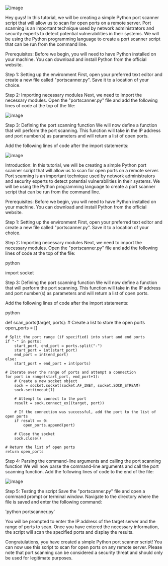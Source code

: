 ![image](https://user-images.githubusercontent.com/120361960/224517040-f90f5ac9-8481-43f4-9090-3daf80413bbd.png)


Hey guys! In this tutorial, we will be creating a simple Python port scanner script that will allow us to scan for open ports on a remote server. Port scanning is an important technique used by network administrators and security experts to detect potential vulnerabilities in their systems. We will be using the Python programming language to create a port scanner script that can be run from the command line.

Prerequisites:
Before we begin, you will need to have Python installed on your machine. You can download and install Python from the official website.

Step 1: Setting up the environment
First, open your preferred text editor and create a new file called "portscanner.py". Save it to a location of your choice.

Step 2: Importing necessary modules
Next, we need to import the necessary modules. Open the "portscanner.py" file and add the following lines of code at the top of the file:

![image](https://user-images.githubusercontent.com/120361960/224516952-d4be6d36-b680-4b46-9abf-d91883503436.png)


Step 3: Defining the port scanning function
We will now define a function that will perform the port scanning. This function will take in the IP address and port number(s) as parameters and will return a list of open ports.

Add the following lines of code after the import statements:

![image](https://user-images.githubusercontent.com/120361960/224516998-ef96f5bb-53d3-4847-8534-02d4823684fd.png)


Introduction:
In this tutorial, we will be creating a simple Python port scanner script that will allow us to scan for open ports on a remote server. Port scanning is an important technique used by network administrators and security experts to detect potential vulnerabilities in their systems. We will be using the Python programming language to create a port scanner script that can be run from the command line.

Prerequisites:
Before we begin, you will need to have Python installed on your machine. You can download and install Python from the official website.

Step 1: Setting up the environment
First, open your preferred text editor and create a new file called "portscanner.py". Save it to a location of your choice.

Step 2: Importing necessary modules
Next, we need to import the necessary modules. Open the "portscanner.py" file and add the following lines of code at the top of the file:

python

import socket

Step 3: Defining the port scanning function
We will now define a function that will perform the port scanning. This function will take in the IP address and port number(s) as parameters and will return a list of open ports.

Add the following lines of code after the import statements:

python

def scan_ports(target, ports):
    # Create a list to store the open ports
    open_ports = []

    # Split the port range (if specified) into start and end ports
    if "-" in ports:
        start_port, end_port = ports.split("-")
        start_port = int(start_port)
        end_port = int(end_port)
    else:
        start_port = end_port = int(ports)

    # Iterate over the range of ports and attempt a connection
    for port in range(start_port, end_port+1):
        # Create a new socket object
        sock = socket.socket(socket.AF_INET, socket.SOCK_STREAM)
        sock.settimeout(1)

        # Attempt to connect to the port
        result = sock.connect_ex((target, port))

        # If the connection was successful, add the port to the list of open ports
        if result == 0:
            open_ports.append(port)

        # Close the socket
        sock.close()

    # Return the list of open ports
    return open_ports

Step 4: Parsing the command-line arguments and calling the port scanning function
We will now parse the command-line arguments and call the port scanning function. Add the following lines of code to the end of the file:

![image](https://user-images.githubusercontent.com/120361960/224517001-e044a068-6748-4f00-96cf-46fb41cdffe7.png)


Step 5: Testing the script
Save the "portscanner.py" file and open a command prompt or terminal window. Navigate to the directory where the file is saved and enter the following command:

'python portscanner.py'

You will be prompted to enter the IP address of the target server and the range of ports to scan. Once you have entered the necessary information, the script will scan the specified ports and display the results.

Congratulations, you have created a simple Python port scanner script! You can now use this script to scan for open ports on any remote server. Please note that port scanning can be considered a security threat and should only be used for legitimate purposes.




